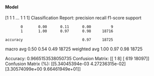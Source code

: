 #### Model
[1 1 1 ... 1 1 1]
Classification Report:
              precision    recall  f1-score   support

           0       0.00      0.11      0.00         9
           1       1.00      0.97      0.98     18716

    accuracy                           0.97     18725
   macro avg       0.50      0.54      0.49     18725
weighted avg       1.00      0.97      0.98     18725

Accuracy: 0.9665153538050735
Confusion Matrix:
[[    1     8]
 [  619 18097]]
Confusion Matrix (%):
[[5.34045394e-03 4.27236315e-02]
 [3.30574099e+00 9.66461949e+01]]
